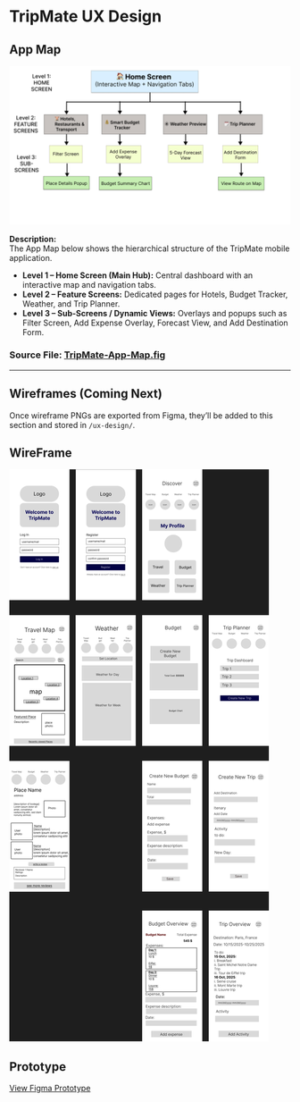 # TripMate UX Design

## App Map
![App Map](ux-design/app-map.png)

**Description:**  
The App Map below shows the hierarchical structure of the TripMate mobile application.

- **Level 1 – Home Screen (Main Hub):** Central dashboard with an interactive map and navigation tabs.
- **Level 2 – Feature Screens:** Dedicated pages for Hotels, Budget Tracker, Weather, and Trip Planner.
- **Level 3 – Sub-Screens / Dynamic Views:** Overlays and popups such as Filter Screen, Add Expense Overlay, Forecast View, and Add Destination Form.
  
### Source File: [TripMate-App-Map.fig](ux-design/TripMate-App-Map.fig)
---

## Wireframes (Coming Next)
Once wireframe PNGs are exported from Figma, they’ll be added to this section and stored in `/ux-design/`.

## WireFrame
![](ux-design/Wireframe.png)

## Prototype
[View Figma Prototype](https://www.figma.com/proto/l6AJqNSxcxSOIPM1qC86hL/fishy-wireframes?node-id=1-2&p=f&t=8RGrhXE3V84Rqgrf-1&scaling=scale-down&content-scaling=fixed&page-id=0%3A1&starting-point-node-id=1%3A2)
